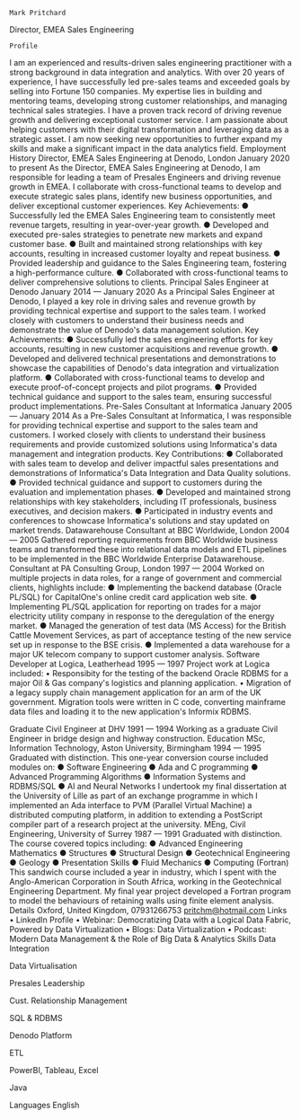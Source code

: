  	Mark Pritchard
Director, EMEA Sales Engineering

 	Profile
I am an experienced and results-driven sales engineering practitioner with a strong background in data integration and analytics. With over 20 years of experience, I have successfully led pre-sales teams and exceeded goals by selling into Fortune 150 companies. My expertise lies in building and mentoring teams, developing strong customer relationships, and managing technical sales strategies. I have a proven track record of driving revenue growth and delivering exceptional customer service. I am passionate about helping customers with their digital transformation and leveraging data as a strategic asset. I am now seeking new opportunities to further expand my skills and make a significant impact in the data analytics field.
 	Employment History
Director, EMEA Sales Engineering at Denodo, London
January 2020 to present
As the Director, EMEA Sales Engineering at Denodo, I am responsible for leading a team of Presales Engineers and driving revenue growth in EMEA. I collaborate with cross-functional teams to develop and execute strategic sales plans, identify new business opportunities, and deliver exceptional customer experiences.
Key Achievements:
●	Successfully led the EMEA Sales Engineering team to consistently meet revenue targets, resulting in year-over-year growth.
●	Developed and executed pre-sales strategies to penetrate new markets and expand customer base.
●	Built and maintained strong relationships with key accounts, resulting in increased customer loyalty and repeat business.
●	Provided leadership and guidance to the Sales Engineering team, fostering a high-performance culture.
●	Collaborated with cross-functional teams to deliver comprehensive solutions to clients.
Principal Sales Engineer at Denodo
January 2014 — January 2020
As a Principal Sales Engineer at Denodo, I played a key role in driving sales and revenue growth by providing technical expertise and support to the sales team. I worked closely with customers to understand their business needs and demonstrate the value of Denodo's data management solution.
Key Achievements:
●	Successfully led the sales engineering efforts for key accounts, resulting in new customer acquisitions and revenue growth.
●	Developed and delivered technical presentations and demonstrations to showcase the capabilities of Denodo's data integration and virtualization platform.
●	Collaborated with cross-functional teams to develop and execute proof-of-concept projects and pilot programs.
●	Provided technical guidance and support to the sales team, ensuring successful product implementations.
Pre-Sales Consultant at Informatica
January 2005 — January 2014
As a Pre-Sales Consultant at Informatica, I was responsible for providing technical expertise and support to the sales team and customers. I worked closely with clients to understand their business requirements and provide customized solutions using Informatica's data management and integration products.
Key Contributions:
●	Collaborated with sales team to develop and deliver impactful sales presentations and demonstrations of Informatica's Data Integration and Data Quality solutions.
●	Provided technical guidance and support to customers during the evaluation and implementation phases.
●	Developed and maintained strong relationships with key stakeholders, including IT professionals, business executives, and decision makers.
●	Participated in industry events and conferences to showcase Informatica's solutions and stay updated on market trends.
Datawarehouse Consultant at BBC Worldwide, London
2004 — 2005
Gathered reporting requirements from BBC Worldwide business teams and transformed these into relational data models and ETL pipelines to be implemented in the BBC Worldwide Enterprise Datawarehouse.
Consultant at PA Consulting Group, London
1997 — 2004
Worked on multiple projects in data roles, for a range of government and commercial clients, highlights include:
●	Implementing the backend database (Oracle PL/SQL) for CapitalOne's online credit card application web site.
●	Implementing PL/SQL application for reporting on trades for a major electricity utility company in response to the deregulation of the energy market.
●	Managed the generation of test data (MS Access) for the British Cattle Movement Services, as part of acceptance testing of the new service set up in response to the BSE crisis.
●	Implemented a data warehouse for a major UK telecom company to support customer analysis.
Software Developer at Logica, Leatherhead
1995 — 1997
Project work at Logica included:
•	Responsibity for the testing of the backend Oracle RDBMS for a major Oil & Gas company's logistics and planning application.
•	Migration of a legacy supply chain management application for an arm of the UK government. Migration tools were written in C code, converting mainframe data files and loading it to the new application's Informix RDBMS.

Graduate Civil Engineer at DHV
1991 — 1994
Working as a graduate Civil Engineer in bridge design and highway construction.
 	Education
MSc, Information Technology, Aston University, Birmingham
1994 — 1995
Graduated with distinction. This one-year conversion course included modules on:
●	Software Engineering
●	Ada and C programming
●	Advanced Programming Algorithms
●	Information Systems and RDBMS/SQL
●	AI and Neural Networks
I undertook my final dissertation at the University of Lille as part of an exchange programme in which I implemented an Ada interface to PVM (Parallel Virtual Machine) a distributed computing platform, in addition to extending a PostScript compiler part of a research project at the university. 
MEng, Civil Engineering, University of Surrey
1987 — 1991
Graduated with distinction. The course covered topics including:
●	Advanced Engineering Mathematics
●	Structures
●	Structural Design
●	Geotechnical Engineering
●	Geology
●	Presentation Skills
●	Fluid Mechanics
●	Computing (Fortran)
This sandwich course included a year in industry, which I spent with the Anglo-American Corporation in South Africa, working in the Geotechnical Engineering Department.
My final year project developed a Fortran program to model the behaviours of retaining walls using finite element analysis.
	Details
Oxford, United Kingdom, 07931266753
pritchm@hotmail.com
Links
•	LinkedIn Profile
•	Webinar: Democratizing Data with a Logical Data Fabric, Powered by Data Virtualization
•	Blogs: Data Virtualization
•	Podcast: Modern Data Management & the Role of Big Data & Analytics
Skills
Data Integration
 	 
Data Virtualisation
 	 
Presales Leadership
 	 
Cust. Relationship Management
 	 
SQL & RDBMS
 	 
Denodo Platform
 	 
ETL
 	 
PowerBI, Tableau, Excel
 	 
Java
 	 

Languages
English
 	 


